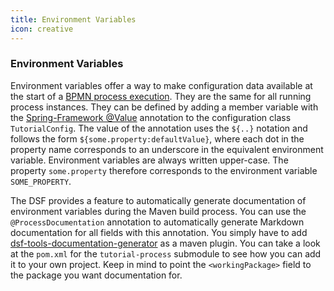 ```yaml
---
title: Environment Variables
icon: creative
---
```


### Environment Variables

Environment variables offer a way to make configuration data available at the start of a [BPMN process execution](../../concepts/dsf/bpmn-process-execution.md).
They are the same for all running process instances. They can be defined by adding a member variable with
the [Spring-Framework @Value](https://docs.spring.io/spring-framework/docs/current/reference/html/core.html#beans-value-annotations) annotation to the configuration class `TutorialConfig`. The value of the annotation uses
the `${..}` notation and follows the form `${some.property:defaultValue}`, where each dot in the property name corresponds
to an underscore in the equivalent environment variable. Environment variables are always written upper-case.
The property `some.property` therefore corresponds to the environment variable `SOME_PROPERTY`.

The DSF provides a feature to automatically generate documentation of environment variables during the Maven build process.
You can use the `@ProcessDocumentation` annotation to automatically generate Markdown documentation for all fields with this annotation.
You simply have to add [dsf-tools-documentation-generator](https://mvnrepository.com/artifact/dev.dsf/dsf-tools-documentation-generator) as a maven plugin.
You can take a look at the `pom.xml` for the `tutorial-process` submodule to see how you can add it to your own project.
Keep in mind to point the `<workingPackage>` field to the package you want documentation for.